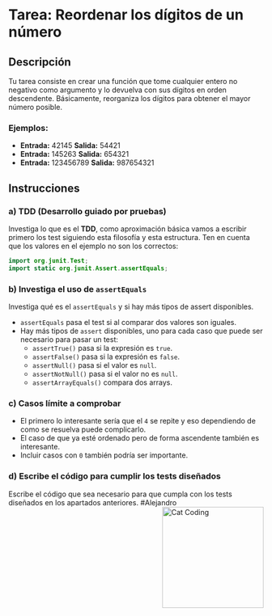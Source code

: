 
# Tarea: Reordenar los dígitos de un número

## Descripción
Tu tarea consiste en crear una función que tome cualquier entero no negativo como argumento y lo devuelva con sus dígitos en orden descendente. Básicamente, reorganiza los dígitos para obtener el mayor número posible.

### Ejemplos:
- **Entrada:** 42145  **Salida:** 54421
- **Entrada:** 145263 **Salida:** 654321
- **Entrada:** 123456789 **Salida:** 987654321

## Instrucciones

### a) TDD (Desarrollo guiado por pruebas)

Investiga lo que es el **TDD**, como aproximación básica vamos a escribir primero los test siguiendo esta filosofía y esta estructura. Ten en cuenta que los valores en el ejemplo no son los correctos:

```java
import org.junit.Test;
import static org.junit.Assert.assertEquals;
```

### b) Investiga el uso de `assertEquals`

Investiga qué es el `assertEquals` y si hay más tipos de assert disponibles.

- `assertEquals` pasa el test si al comparar dos valores son iguales.
- Hay más tipos de `assert` disponibles, uno para cada caso que puede ser necesario para pasar un test:
    - `assertTrue()` pasa si la expresión es `true`.
    - `assertFalse()` pasa si la expresión es `false`.
    - `assertNull()` pasa si el valor es `null`.
    - `assertNotNull()` pasa si el valor no es `null`.
    - `assertArrayEquals()` compara dos arrays.

### c) Casos límite a comprobar

- El primero lo interesante sería que el `4` se repite y eso dependiendo de como se resuelva puede complicarlo.
- El caso de que ya esté ordenado pero de forma ascendente también es interesante.
- Incluir casos con `0` también podría ser importante.

### d) Escribe el código para cumplir los tests diseñados

Escribe el código que sea necesario para que cumpla con los tests diseñados en los apartados anteriores.
#Alejandro <img alt="Cat Coding" src="https://i.pinimg.com/originals/80/7b/5c/807b5c4b02e765bb4930b7c66662ef4b.gif" align="right" width="200"/>
